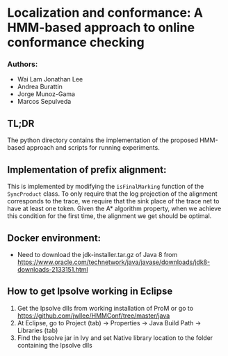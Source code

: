 # Localization and conformance: A HMM-based approach to online conformance checking
### Authors:
- Wai Lam Jonathan Lee
- Andrea Burattin
- Jorge Munoz-Gama
- Marcos Sepulveda

## TL;DR
The python directory contains the implementation
of the proposed HMM-based approach and scripts for running experiments.

## Implementation of prefix alignment:
This is implemented by modifying the `isFinalMarking` function of the
`SyncProduct` class. To only require that the log projection of the alignment
corresponds to the trace, we require that the sink place of the trace net to
have at least one token. Given the A\* algorithm property, when we achieve this
condition for the first time, the alignment we get should be optimal.

## Docker environment:
- Need to download the jdk-installer.tar.gz of Java 8 from https://www.oracle.com/technetwork/java/javase/downloads/jdk8-downloads-2133151.html

## How to get lpsolve working in Eclipse
1. Get the lpsolve dlls from working installation of ProM or go to https://github.com/jwllee/HMMConf/tree/master/java
2. At Eclipse, go to Project (tab) -> Properties -> Java Build Path -> Libraries (tab) 
3. Find the lpsolve jar in Ivy and set Native library location to the folder containing the lpsolve dlls
